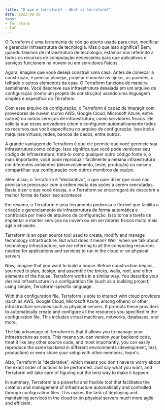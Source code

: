 ```yaml
---
title: "O que é terraform? - What is terraform?"
date: 2023-06-30
tags:
- Terraform
- IaC
---
```


O Terraform é uma ferramenta de código aberto usada para criar, modificar e gerenciar infraestrutura de tecnologia. Mas o que isso significa? Bem, quando falamos de infraestrutura de tecnologia, estamos nos referindo a todos os recursos de computação necessários para que aplicativos e serviços funcionem na nuvem ou em servidores físicos.

Agora, imagine que você deseja construir uma casa. Antes de começar a construção, é preciso planejar, projetar e montar os tijolos, as paredes, o telhado e outros elementos da casa. O Terraform funciona de maneira semelhante. Você descreve sua infraestrutura desejada em um arquivo de configuração (como um projeto de construção) usando uma linguagem simples e específica do Terraform.

Com esse arquivo de configuração, o Terraform é capaz de interagir com provedores de nuvem (como AWS, Google Cloud, Microsoft Azure, entre outros) ou outros serviços de infraestrutura, como servidores físicos. Ele solicita que esses provedores criem e configurem automaticamente todos os recursos que você especificou no arquivo de configuração. Isso inclui máquinas virtuais, redes, bancos de dados, entre outros.

A grande vantagem do Terraform é que ele permite que você gerencie sua infraestrutura como código. Isso significa que você pode versionar seu código de infraestrutura, tratá-lo como qualquer outro código fonte e, o mais importante, você pode reproduzir facilmente a mesma infraestrutura em diferentes ambientes (desenvolvimento, teste, produção) ou mesmo compartilhar sua configuração com outros membros da equipe.

Além disso, o Terraform é "declarativo", o que quer dizer que você não precisa se preocupar com a ordem exata das ações a serem executadas. Basta dizer o que você deseja, e o Terraform se encarregará de descobrir a melhor forma de fazer isso acontecer.

Em resumo, o Terraform é uma ferramenta poderosa e flexível que facilita a criação e gerenciamento de infraestrutura de forma automática e controlada por meio de arquivos de configuração. Isso torna a tarefa de implantar e manter serviços na nuvem ou em servidores físicos muito mais ágil e eficiente.



Terraform is an open source tool used to create, modify and manage technology infrastructure. But what does it mean? Well, when we talk about technology infrastructure, we are referring to all the computing resources needed for applications and services to run in the cloud or on physical servers.

Now, imagine that you want to build a house. Before construction begins, you need to plan, design, and assemble the bricks, walls, roof, and other elements of the house. Terraform works in a similar way. You describe your desired infrastructure in a configuration file (such as a building project) using simple, Terraform-specific language.

With this configuration file, Terraform is able to interact with cloud providers (such as AWS, Google Cloud, Microsoft Azure, among others) or other infrastructure services such as physical servers. It prompts these providers to automatically create and configure all the resources you specified in the configuration file. This includes virtual machines, networks, databases, and more.

The big advantage of Terraform is that it allows you to manage your infrastructure as code. This means you can version your backend code, treat it like any other source code, and most importantly, you can easily reproduce the same backend in different environments (development, test, production) or even share your setup with other members. team's.

Also, Terraform is "declarative", which means you don't have to worry about the exact order of actions to be performed. Just say what you want, and Terraform will take care of figuring out the best way to make it happen.

In summary, Terraform is a powerful and flexible tool that facilitates the creation and management of infrastructure automatically and controlled through configuration files. This makes the task of deploying and maintaining services in the cloud or on physical servers much more agile and efficient.
